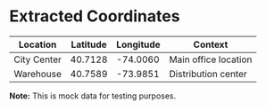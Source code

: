 # Extracted Coordinates

| Location | Latitude | Longitude | Context |
|----------|----------|-----------|---------|
| City Center | 40.7128 | -74.0060 | Main office location |
| Warehouse | 40.7589 | -73.9851 | Distribution center |

**Note:** This is mock data for testing purposes.
